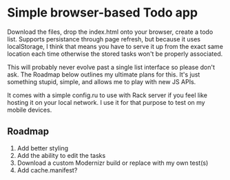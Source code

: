 # Simple browser-based Todo app

Download the files, drop the index.html onto your browser, create a todo list. Supports persistance through page refresh, but because it uses localStorage, I think that means you have to serve it up from the exact same location each time otherwise the stored tasks won't be properly associated.

This will probably never evolve past a single list interface so please don't ask. The Roadmap below outlines my ultimate plans for this. It's just something stupid, simple, and allows me to play with new JS APIs.

It comes with a simple config.ru to use with Rack server if you feel like hosting it on your local network. I use it for that purpose to test on my mobile devices.

## Roadmap

1. Add better styling
1. Add the ability to edit the tasks
1. Download a custom Modernizr build or replace with my own test(s)
1. Add cache.manifest?